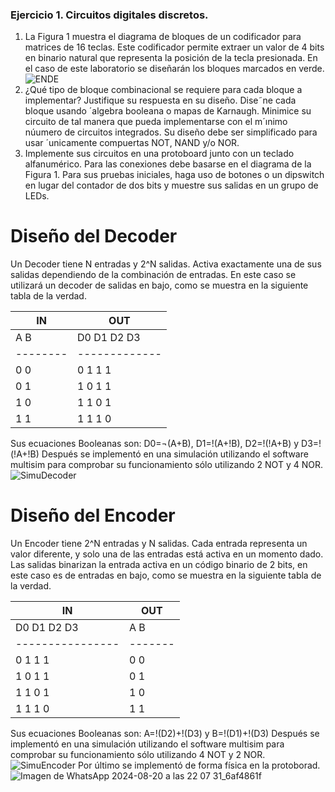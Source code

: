 ### Ejercicio 1. Circuitos digitales discretos.
1. La Figura 1 muestra el diagrama de bloques de un codificador para matrices de 16 teclas.
Este codificador permite extraer un valor de 4 bits en binario natural que representa la
posición de la tecla presionada. En el caso de este laboratorio se diseñarán los bloques
marcados en verde.
![ENDE](https://github.com/user-attachments/assets/a6565e04-d4ea-4d8c-91ac-0d0152d6a226)
2. ¿Qué tipo de bloque combinacional se requiere para cada bloque a implementar? Justifique su respuesta en su diseño. Dise˜ne cada bloque usando ´algebra booleana o mapas de
Karnaugh. Minimice su circuito de tal manera que pueda implementarse con el m´ınimo
núumero de circuitos integrados. Su diseño debe ser simplificado para usar ´unicamente
compuertas NOT, NAND y/o NOR.
3. Implemente sus circuitos en una protoboard junto con un teclado alfanumérico. Para las
conexiones debe basarse en el diagrama de la Figura 1. Para sus pruebas iniciales, haga uso
de botones o un dipswitch en lugar del contador de dos bits y muestre sus salidas en un
grupo de LEDs.

# Diseño del Decoder 
Un Decoder tiene N entradas y 2^N salidas. Activa exactamente una de sus salidas dependiendo de la combinación de entradas. En este caso se utilizará un decoder de salidas en bajo, como se muestra en la siguiente tabla de la verdad.

|    IN  |     OUT     |
|--------|-------------|
|  A  B  |  D0 D1 D2 D3|
|--------|-------------|
|  0  0  |  0   1   1   1 |
|  0  1  |  1   0   1   1 |
|  1  0  |  1   1   0   1 |
|  1  1  |  1   1   1   0 |

Sus ecuaciones Booleanas son: D0=¬(A+B), D1=!(A+!B), D2=!(!A+B) y D3=!(!A+!B)
Después se implementó en una simulación utilizando el software multisim para comprobar su funcionamiento sólo utilizando 2 NOT y 4 NOR.
![SimuDecoder](https://github.com/user-attachments/assets/bf29fe63-b5bb-4bd6-bacc-782df1aff0a3)

# Diseño del Encoder 
Un Encoder tiene 2^N entradas y N salidas. Cada entrada representa un valor diferente, y solo una de las entradas está activa en un momento dado. Las salidas binarizan la entrada activa en un código binario de 2 bits, en este caso es de entradas en bajo, como se muestra en la siguiente tabla de la verdad.

|       IN       |  OUT  |
|----------------|-------|
|  D0 D1 D2 D3   |  A  B |
|----------------|-------|
|  0   1   1   1 | 0  0  |
|  1   0   1   1 | 0  1  |
|  1   1   0   1 | 1  0  |
|  1   1   1   0 | 1  1  |

Sus ecuaciones Booleanas son: A=!(D2)+!(D3) y B=!(D1)+!(D3)
Después se implementó en una simulación utilizando el software multisim para comprobar su funcionamiento sólo utilizando 4 NOT y 2 NOR.
![SimuEncoder](https://github.com/user-attachments/assets/049ed2cd-472d-4c33-b8bd-d7643270bc88)
Por último se implementó de forma física en la protoborad.
![Imagen de WhatsApp 2024-08-20 a las 22 07 31_6af4861f](https://github.com/user-attachments/assets/f75d93d9-85ef-46e0-9484-c10100ed86fc)


